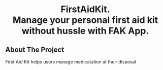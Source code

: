 <div alighn="center"> <h1 align="center">FirstAidKit. <br/>Manage your personal first aid kit without hussle with FAK App.</h3></div>

## About The Project
First Aid Kit helps users manage medicatation at their disposal